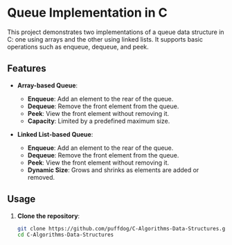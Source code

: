# Queue Implementation in C

This project demonstrates two implementations of a queue data structure in C: one using arrays and the other using linked lists. It supports basic operations such as enqueue, dequeue, and peek.

## Features

- **Array-based Queue**:
  - **Enqueue**: Add an element to the rear of the queue.
  - **Dequeue**: Remove the front element from the queue.
  - **Peek**: View the front element without removing it.
  - **Capacity**: Limited by a predefined maximum size.

- **Linked List-based Queue**:
  - **Enqueue**: Add an element to the rear of the queue.
  - **Dequeue**: Remove the front element from the queue.
  - **Peek**: View the front element without removing it.
  - **Dynamic Size**: Grows and shrinks as elements are added or removed.

## Usage

1. **Clone the repository**:
   ```bash
   git clone https://github.com/puffdog/C-Algorithms-Data-Structures.git
   cd C-Algorithms-Data-Structures

